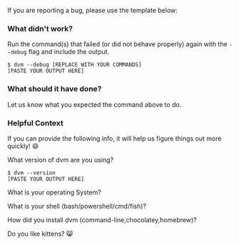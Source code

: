 If you are reporting a bug, please use the template below:

### What didn't work?
Run the command(s) that failed (or did not behave properly) again with the `--debug` flag and include the output.

```
$ dvm --debug [REPLACE WITH YOUR COMMANDS]
[PASTE YOUR OUTPUT HERE]
```

### What should it have done?
Let us know what you expected the command above to do.

### Helpful Context
If you can provide the following info, it will help us figure things out more quickly! :smile:

What version of dvm are you using?

```
$ dvm --version
[PASTE YOUR OUTPUT HERE]
```

What is your operating System?

What is your shell (bash/powershell/cmd/fish)?

How did you install dvm (command-line,chocolatey,homebrew)?

Do you like kittens? :smile_cat:
